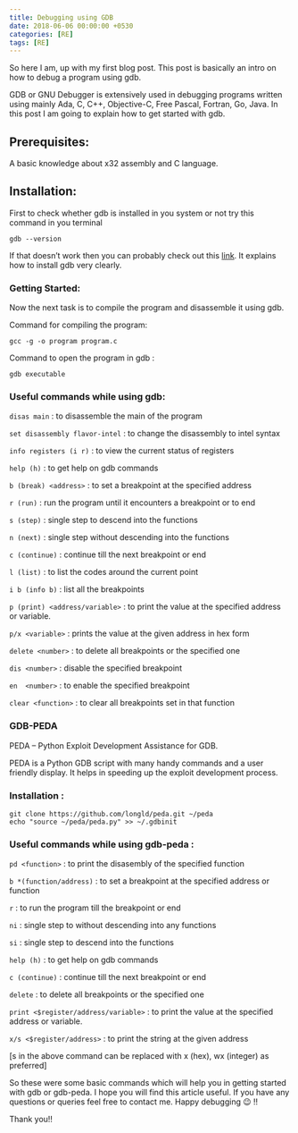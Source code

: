 ```yaml
---
title: Debugging using GDB
date: 2018-06-06 00:00:00 +0530
categories: [RE]
tags: [RE]
---
```


So here I am, up with my first blog post. This post is basically an intro on how to debug a program using gdb.

GDB or GNU Debugger is extensively used in debugging programs written using mainly Ada, C, C++, Objective-C, Free Pascal, Fortran, Go, Java. In this post I am going to explain how to get started with gdb.

## Prerequisites:

A basic knowledge about x32 assembly and C language.

## Installation:

First to check whether gdb is installed in you system or not try this command in you terminal


```
gdb --version
```

If that doesn’t work then you can probably check out this [link](http://www.gdbtutorial.com/tutorial/how-install-gdb). It explains how to install gdb very clearly.

### Getting Started:

Now the next task is to compile the program and disassemble it using gdb.

Command for compiling the program:

```
gcc -g -o program program.c
```

Command to open the program in gdb :

```
gdb executable
```

### Useful commands while using gdb:

`disas main` : to disassemble the main of the program

`set disassembly flavor-intel` : to change the disassembly to intel syntax

`info registers (i r)` : to view the current status of registers

`help (h)` : to get help on gdb commands

`b (break) <address>` : to set a breakpoint at the specified address

`r (run)`  : run the program until it encounters a breakpoint or to end 

`s (step)` : single step to descend into the functions

`n (next)` : single step without descending into the functions

`c (continue)` : continue till the next breakpoint or end

`l (list)` : to list the codes around the current point

`i b (info b)` : list all the breakpoints

`p (print) <address/variable>` : to print the value at the specified address or variable.

`p/x <variable>` : prints the value at the given address in hex form

`delete <number>` : to delete all breakpoints or the specified one

`dis <number>`  : disable the specified breakpoint

`en  <number>`  : to enable the specified breakpoint

`clear <function>` : to clear all breakpoints set in that function


### GDB-PEDA

PEDA – Python Exploit Development Assistance for GDB.

PEDA is a Python GDB script with many handy commands and a user friendly display. It helps in speeding up the exploit development process.

### Installation :

```
git clone https://github.com/longld/peda.git ~/peda
echo "source ~/peda/peda.py" >> ~/.gdbinit
```

### Useful commands while using gdb-peda :

`pd <function>` : to print the disasembly of the specified function

`b *(function/address)` : to set a breakpoint at the specified address or function

`r` : to run the program till the breakpoint or end

`ni` : single step to without descending into any functions

`si` : single step to descend into the functions

`help (h)` : to get help on gdb commands

`c (continue)` : continue till the next breakpoint or end

`delete` : to delete all breakpoints or the specified one

`print <$register/address/variable>` : to print the value at the specified address or variable.

`x/s <$register/address>` : to print the string at the given address 

[s in the above command can be replaced with x (hex), wx (integer) as preferred]
 

So these were some basic commands which will help you in getting started with gdb or gdb-peda. I hope you will find this article useful. If you have any questions or queries  feel free to contact me. Happy debugging 😉 !!

Thank you!!